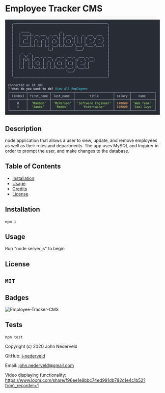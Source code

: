 # Employee Tracker CMS

![](https://github.com/j-nederveld/Employee-Tracker-CMS/blob/main/img/Screen%20Shot%202020-10-14%20at%2010.56.43%20PM.png)

## Description 

node application that allows a user to view, update, and remove employees as well as their roles and departments. The app uses MySQL and Inquirer in order to prompt the user, and make changes to the database.

## Table of Contents

* [Installation](#installation)
* [Usage](#usage)
* [Credits](#credits)
* [License](#license)

## Installation
`
npm i
`
## Usage 

Run "node server.js" to begin

## License
`
MIT
`
---

## Badges

![Employee-Tracker-CMS](https://img.shields.io/github/languages/top/j-nederveld/Employee-Tracker-CMS)

## Tests
`
npm test
`


Copyright (c) 2020 John Nederveld

GitHub: [j-nederveld](https://github.com/j-nederveld)

Email: john.nederveld@gmail.com

Video displaying functionality: https://www.loom.com/share/f96ee1e8bbc74ed991db782c1e4c1b52?from_recorder=1